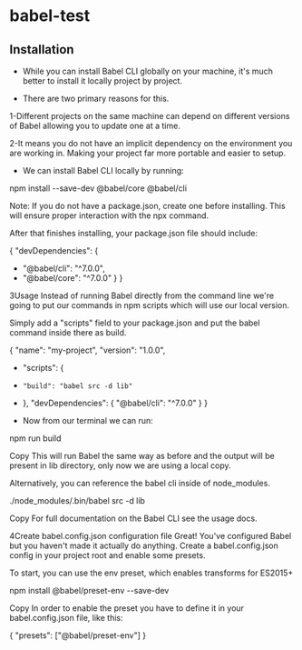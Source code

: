 # babel-test

## Installation

- While you can install Babel CLI globally on your machine, it's much better to install it locally project by project.

- There are two primary reasons for this.

1-Different projects on the same machine can depend on different versions of Babel allowing you to update one at a time.

2-It means you do not have an implicit dependency on the environment you are working in. Making your project far more portable and easier to setup.

- We can install Babel CLI locally by running:

npm install --save-dev @babel/core @babel/cli


Note: If you do not have a package.json, create one before installing. This will ensure proper interaction with the npx command.

After that finishes installing, your package.json file should include:

{
  "devDependencies": {
+   "@babel/cli": "^7.0.0",
+   "@babel/core": "^7.0.0"
  }
}


3Usage
Instead of running Babel directly from the command line we're going to put our commands in npm scripts which will use our local version.

Simply add a "scripts" field to your package.json and put the babel command inside there as build.

  {
    "name": "my-project",
    "version": "1.0.0",
+   "scripts": {
+     "build": "babel src -d lib"
+   },
    "devDependencies": {
      "@babel/cli": "^7.0.0"
    }
  }


- Now from our terminal we can run:

npm run build

Copy
This will run Babel the same way as before and the output will be present in lib directory, only now we are using a local copy.

Alternatively, you can reference the babel cli inside of node_modules.

./node_modules/.bin/babel src -d lib

Copy
For full documentation on the Babel CLI see the usage docs.

4Create babel.config.json configuration file
Great! You've configured Babel but you haven't made it actually do anything. Create a babel.config.json config in your project root and enable some presets.

To start, you can use the env preset, which enables transforms for ES2015+

npm install @babel/preset-env --save-dev

Copy
In order to enable the preset you have to define it in your babel.config.json file, like this:

{
  "presets": ["@babel/preset-env"]
}

